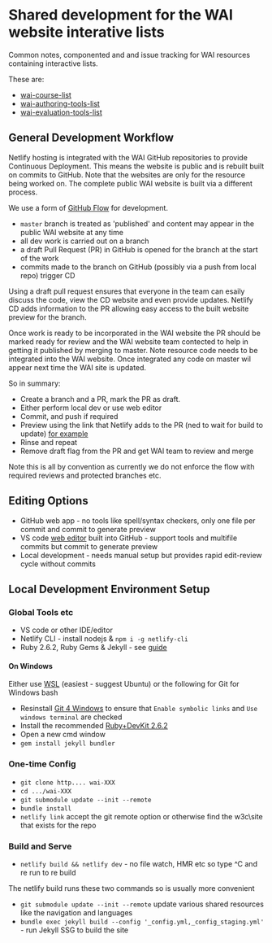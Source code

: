 # Shared development for the WAI website interative lists 

Common notes, componented and and issue tracking for WAI resources containing interactive lists. 

These are:

- [wai-course-list](https://github.com/w3c/wai-course-list)
- [wai-authoring-tools-list](https://github.com/w3c/wai-authoring-tools-list)
- [wai-evaluation-tools-list](https://github.com/w3c/wai-evaluation-tools-list)

## General Development Workflow

Netlify hosting is integrated with the WAI GitHub repositories to provide Continuous Deployment. This means the website is public and is rebuilt built on commits to GitHub. Note that the websites are only for the resource being worked on. The complete public WAI website is built via a different process.

We use a form of [GitHub Flow](https://docs.github.com/en/get-started/quickstart/github-flow) for development.

- `master` branch is treated as 'published' and content may appear in the public WAI website at any time
- all dev work is carried out on a branch
- a draft Pull Request (PR) in GitHub is opened for the branch at the start of the work
- commits made to the branch on GitHub (possibly via a push from local repo) trigger CD

Using a draft pull request ensures that everyone in the team can esaily discuss the code, view the CD website and even provide updates. Netlify CD adds information to the PR allowing easy access to the built website preview for the branch.

Once work is ready to be incorporated in the WAI website the PR should be marked ready for review and the WAI website team contected to help in getting it published by merging to master. Note resource code needs to be integrated into the WAI website. Once integrated any code on master wil appear next time the WAI site is updated.

So in summary:

- Create a branch and a PR, mark the PR as draft.
- Either perform local dev or use web editor
- Commit, and push if required
- Preview using the link that Netlify adds to the PR (ned to wait for build to update) [for example](https://github.com/w3c/wai-course-list/pull/4)
- Rinse and repeat
- Remove draft flag from the PR and get WAI team to review and merge

Note this is all by convention as currently we do not enforce the flow with required reviews and protected branches etc.

## Editing Options

- GitHub web app - no tools like spell/syntax checkers, only one file per commit and commit to generate preview
- VS code [web editor](https://docs.github.com/en/codespaces/the-githubdev-web-based-editor) built into GitHub - support tools and multifile commits but commit to generate preview
- Local development - needs manual setup but provides rapid edit-review cycle without commits

## Local Development Environment Setup

### Global Tools etc

- VS code or other IDE/editor
- Netlify CLI - install nodejs & `npm i -g netlify-cli`
- Ruby 2.6.2, Ruby Gems & Jekyll - see [guide](https://jekyllrb.com/docs/installation/) 

#### On Windows

Either use [WSL](https://docs.microsoft.com/en-us/windows/wsl/install) (easiest - suggest Ubuntu) or the following for Git for Windows bash

- Resinstall [Git 4 Windows](https://gitforwindows.org/) to ensure that `Enable symbolic links` and `Use windows terminal` are checked
- Install the recommended [Ruby+DevKit 2.6.2](https://jekyllrb.com/docs/installation/windows/)
- Open a new cmd window
- `gem install jekyll bundler`

### One-time Config

- `git clone http.... wai-XXX`
- `cd .../wai-XXX`
- `git submodule update --init --remote`
- `bundle install`
- `netlify link` accept the git remote option or otherwise find the w3c\site that exists for the repo

### Build and Serve 

- `netlify build && netlify dev` - no file watch, HMR etc so type ^C and re run to re build

The netlify build runs these two commands so is usually more convenient

- `git submodule update --init --remote` update various shared resources like the navigation and languages
- `bundle exec jekyll build --config '_config.yml,_config_staging.yml'` - run Jekyll SSG to build the site
